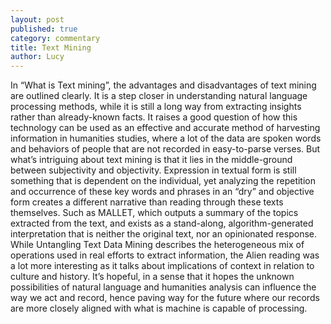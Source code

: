 ```yaml
---
layout: post
published: true
category: commentary
title: Text Mining
author: Lucy
---
```

In “What is Text mining”, the advantages and disadvantages of text mining are outlined clearly. It is a step closer in understanding natural language processing methods, while it is still a long way from extracting insights rather than already-known facts. It raises a good question of how this technology can be used as an effective and accurate method of harvesting information in humanities studies, where a lot of the data are spoken words and behaviors of people that are not recorded in easy-to-parse verses. But what’s intriguing about text mining is that it lies in the middle-ground between subjectivity and objectivity. Expression in textual form is still something that is dependent on the individual, yet analyzing the repetition and occurrence of these key words and phrases in an “dry” and objective form creates a different narrative than reading through these texts themselves. Such as MALLET, which outputs a summary of the topics extracted from the text, and exists as a stand-along, algorithm-generated interpretation that is neither the original text, nor an opinionated response. While Untangling Text Data Mining describes the heterogeneous mix of operations used in real efforts to extract information, the Alien reading was a lot more interesting as it talks about implications of context in relation to culture and history. It’s hopeful, in a sense that it hopes the unknown possibilities of natural language and humanities analysis can influence the way we act and record, hence paving way for the future where our records are more closely aligned with what is machine is capable of processing. 